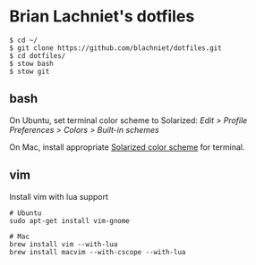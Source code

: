 # Brian Lachniet's dotfiles

    $ cd ~/
    $ git clone https://github.com/blachniet/dotfiles.git
    $ cd dotfiles/
    $ stow bash
    $ stow git

## bash

On Ubuntu, set terminal color scheme to Solarized: *Edit > Profile Preferences > Colors > Built-in schemes*

On Mac, install appropriate [Solarized color scheme](http://ethanschoonover.com/solarized) for terminal.


## vim

Install vim with lua support

    # Ubuntu
    sudo apt-get install vim-gnome

    # Mac
    brew install vim --with-lua
    brew install macvim --with-cscope --with-lua
